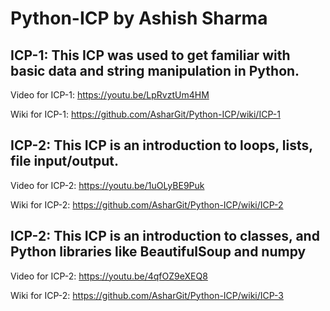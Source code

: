 # Python-ICP by Ashish Sharma


## ICP-1: This ICP was used to get familiar with basic data and string manipulation in Python. 

Video for ICP-1: https://youtu.be/LpRvztUm4HM

Wiki for ICP-1: https://github.com/AsharGit/Python-ICP/wiki/ICP-1



## ICP-2: This ICP is an introduction to loops, lists, file input/output.

Video for ICP-2: https://youtu.be/1uOLyBE9Puk

Wiki for ICP-2:  https://github.com/AsharGit/Python-ICP/wiki/ICP-2



## ICP-2: This ICP is an introduction to classes, and Python libraries like BeautifulSoup and numpy

Video for ICP-2: https://youtu.be/4qfOZ9eXEQ8

Wiki for ICP-2:  https://github.com/AsharGit/Python-ICP/wiki/ICP-3
